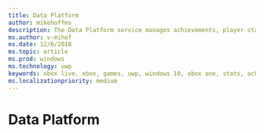 ```yaml
---
title: Data Platform
author: mikehoffms
description: The Data Platform service manages achievements, player stats, and leaderboards.
ms.author: v-mihof
ms.date: 12/6/2018
ms.topic: article
ms.prod: windows
ms.technology: uwp
keywords: xbox live, xbox, games, uwp, windows 10, xbox one, stats, achievements, leaderboards, data platform
ms.localizationpriority: medium
---
```

# Data Platform
